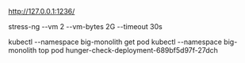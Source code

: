 http://127.0.0.1:1236/

stress-ng --vm 2 --vm-bytes 2G --timeout 30s

kubectl --namespace big-monolith get pod 
kubectl --namespace big-monolith top pod hunger-check-deployment-689bf5d97f-27dch

